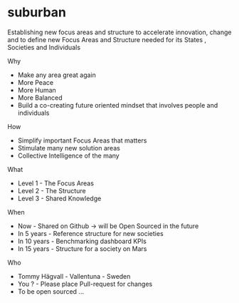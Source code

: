 # suburban
Establishing new focus areas and structure to accelerate innovation, change and to define new Focus Areas and Structure needed for its States , Societies and Individuals

Why
- Make any area great again
- More Peace
- More Human
- More Balanced
- Build a co-creating future oriented mindset that involves people and individuals

How 
- Simplify important Focus Areas that matters
- Stimulate many new solution areas
- Collective Intelligence of the many

What
- Level 1 - The Focus Areas
- Level 2 - The Structure
- Level 3 - Shared Knowledge


When
- Now - Shared on Github -> will be Open Sourced in the future
- In 5 years -  Reference structure for new societies
- In 10 years - Benchmarking dashboard KPIs
- In 15 years - Structure for a society on Mars


Who
- Tommy Hägvall - Vallentuna - Sweden
- You ? - Please place Pull-request for changes 
- To be open sourced ...
